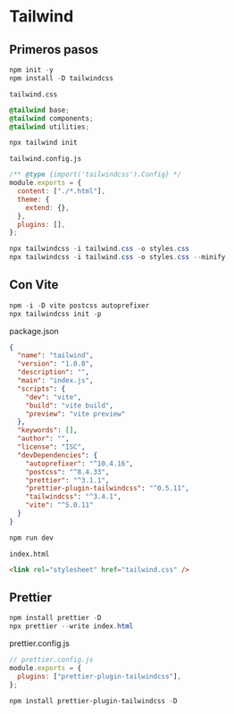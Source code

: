 # Tailwind

## Primeros pasos

```powershell
npm init -y
npm install -D tailwindcss
```

`tailwind.css`

```css
@tailwind base;
@tailwind components;
@tailwind utilities;
```

```powershell
npx tailwind init
```

`tailwind.config.js`

```js
/** @type {import('tailwindcss').Config} */
module.exports = {
  content: ["./*.html"],
  theme: {
    extend: {},
  },
  plugins: [],
};
```

```powershell
npx tailwindcss -i tailwind.css -o styles.css
npx tailwindcss -i tailwind.css -o styles.css --minify
```

## Con Vite

```powershell
npm -i -D vite postcss autoprefixer
npx tailwindcss init -p
```

package.json

```json
{
  "name": "tailwind",
  "version": "1.0.0",
  "description": "",
  "main": "index.js",
  "scripts": {
    "dev": "vite",
    "build": "vite build",
    "preview": "vite preview"
  },
  "keywords": [],
  "author": "",
  "license": "ISC",
  "devDependencies": {
    "autoprefixer": "^10.4.16",
    "postcss": "^8.4.33",
    "prettier": "^3.1.1",
    "prettier-plugin-tailwindcss": "^0.5.11",
    "tailwindcss": "^3.4.1",
    "vite": "^5.0.11"
  }
}
```

```powershell
npm run dev
```

`index.html`

```html
<link rel="stylesheet" href="tailwind.css" />
```

## Prettier

```powershell
npm install prettier -D
npx prettier --write index.html
```

prettier.config.js

```js
// prettier.config.js
module.exports = {
  plugins: ["prettier-plugin-tailwindcss"],
};
```

```powershell
npm install prettier-plugin-tailwindcss -D
```
